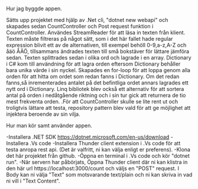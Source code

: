 Hur jag byggde appen.

Sätts upp projektet med hjälp av .Net cli, "dotnet new webapi" och skapades sedan CountController och Post request funktion i CountController. 
Användes StreamReader för att läsa in texten från klient. Texten måste filtreras på något sätt, som i det här fallet hade regular expression blivit ett av de alternativen, till exempel behöll 0-9,a-z,A-Z och åäö ÅÄÖ, tillsammans ändrades texten till små bokstäver för lättare jämföra sedan.
Texten splittrades sedan i olika ord och lagrade i en array. Dictionary i C# kom till användning för att lagra orden eftersom Dictionary behåller bara unika värde i sin nyckel.
Skapades en for-loop för att loppa genom alla orden för att hitta om ordet som redan fanns i Dictionary. Om det redan fanns,så inrementerades antalet på det befintliga ordet
annars lagrades ett nytt ord i Dictionary. Linq bibliotek blev också ett alternativ för att sortera antal på orden i nedåtgående riktning och i sin tur gick att returnera de tio mest frekventa orden. 
.För att CountController skulle se lite rent ut och troligtvis lättare att testa, repository pattern blev vald för att ge möjlighet att injektera beroende av sin vilja. 


Hur man kör samt använder appen.

-Installera .NET SDK https://dotnet.microsoft.com/en-us/download
-Installera .Vs code
-Installera Thunder client extension i .Vs code för att testa anropa rest api. (Det är valfritt, ni kan välja enligt er preferens).
-Klona det här projektet från github.
-Öppna en terminal i .Vs code och kör "dotnet run".
-När servern har påbörjats, Öppna Thunder client där ni kan klistra in den här url https://localhost:3000/count och väljs en "POST" request. 
 I Body kan ni välja "Text" som motsvarande text/plain och ni kan skriva in vad ni vill i "Text Content".

